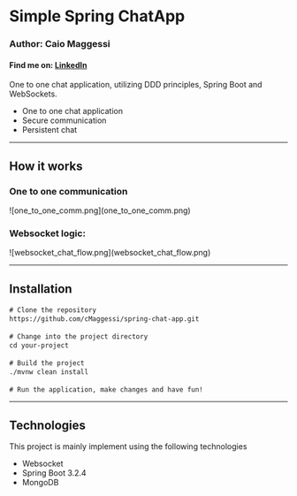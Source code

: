 <h1>Simple Spring ChatApp</h1>
<h3>Author: Caio Maggessi</h3>
<h4>Find me on: <a href="https://www.linkedin.com/in/caio-maggessi-912763189/">LinkedIn</a></h4>
One to one chat application, utilizing DDD principles, Spring Boot and WebSockets.


<ul>
  <li>One to one chat application</li>
  <li>Secure communication</li>
  <li>Persistent chat</li>
</ul>

<hr>


<h2>How it works</h2>
<h3>One to one communication</h3>
![one_to_one_comm.png](one_to_one_comm.png)
<h3>Websocket logic:</h3>
![websocket_chat_flow.png](websocket_chat_flow.png)


<hr>
<h2>Installation</h2>


```
# Clone the repository
https://github.com/cMaggessi/spring-chat-app.git

# Change into the project directory
cd your-project

# Build the project
./mvnw clean install

# Run the application, make changes and have fun!
```
<hr>
<h2>Technologies</h2>
This project is mainly implement using the following technologies

<ul>
<li>Websocket</li>
<li>Spring Boot 3.2.4</li>
<li>MongoDB</li>
</ul>
